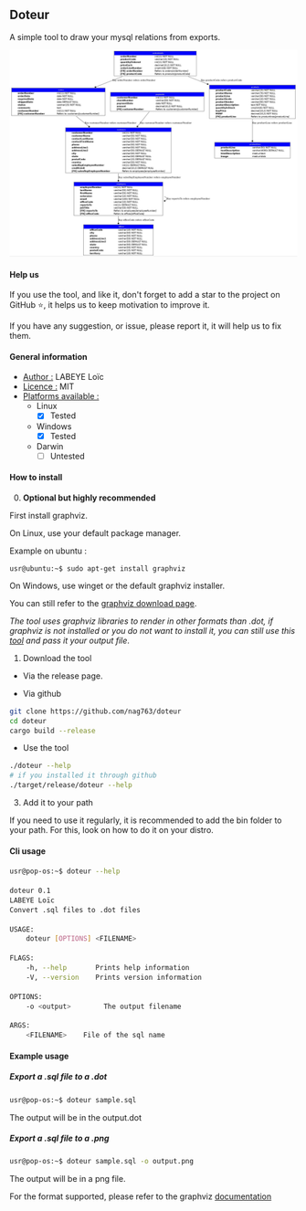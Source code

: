 ## Doteur

A simple tool to draw your mysql relations from exports.

![sample](sample.jpeg)

#### Help us

If you use the tool, and like it, don't forget to add a star to the project on GitHub :star:, it helps us to keep motivation to improve it.

If you have any suggestion, or issue, please report it, it will help us to fix them.

#### General information

- <u>Author :</u> LABEYE Loïc
- <u>Licence :</u> MIT
- <u>Platforms available :</u>
	- Linux
		- [X] Tested
	- Windows
		- [X] Tested
	- Darwin
		- [ ] Untested

#### How to install

0. **Optional but highly recommended**

First install graphviz.

On Linux, use your default package manager.

Example on ubuntu :

```
usr@ubuntu:~$ sudo apt-get install graphviz
```

On Windows, use winget or the default graphviz installer.

You can still refer to the [graphviz download page](https://graphviz.org/download/).

*The tool uses graphviz libraries to render in other formats than .dot, if graphviz is not installed or you do not want to install it, you can still use this [tool](https://dreampuf.github.io/GraphvizOnline/) and pass it your output file*.

1. Download the tool

- Via the release page.

- Via github

```bash
git clone https://github.com/nag763/doteur
cd doteur
cargo build --release
```

- Use the tool

```bash
./doteur --help
# if you installed it through github
./target/release/doteur --help
```

3. Add it to your path

If you need to use it regularly, it is recommended to add the bin folder to your path. For this, look on how to do it on your distro.

#### Cli usage

```bash
usr@pop-os:~$ doteur --help

doteur 0.1
LABEYE Loïc
Convert .sql files to .dot files

USAGE:
    doteur [OPTIONS] <FILENAME>

FLAGS:
    -h, --help       Prints help information
    -V, --version    Prints version information

OPTIONS:
    -o <output>        The output filename

ARGS:
    <FILENAME>    File of the sql name
```

#### Example usage

##### Export a .sql file to a .dot

```bash
usr@pop-os:~$ doteur sample.sql
```

The output will be in the output.dot

##### Export a .sql file to a .png

```bash
usr@pop-os:~$ doteur sample.sql -o output.png
```

The output will be in a png file.

For the format supported, please refer to the graphviz [documentation](https://graphviz.org/doc/info/output.html)

